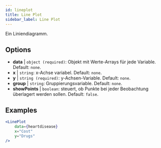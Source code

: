 ```yaml
---
id: lineplot
title: Line Plot
sidebar_label: Line Plot
---
```


Ein Liniendiagramm.

## Options

* __data__ | `object (required)`: Objekt mit Werte-Arrays für jede Variable. Default: `none`.
* __x__ | `string`: x-Achse variabel. Default: `none`.
* __y__ | `string (required)`: y-Achsen-Variable. Default: `none`.
* __group__ | `string`: Gruppierungsvariable. Default: `none`.
* __showPoints__ | `boolean`: steuert, ob Punkte bei jeder Beobachtung überlagert werden sollen. Default: `false`.


## Examples

```jsx live
<LinePlot 
    data={heartdisease} 
    x="Cost"
    y="Drugs"
/>
```


